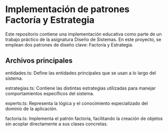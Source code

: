 # Implementación de patrones Factoría y Estrategia
Este repositorio contiene una implementación educativa como parte de un trabajo práctico de la asignatura Diseño de Sistemas. En este proyecto, se emplean dos patrones de diseño clave: Factoría y Estrategia.

## Archivos principales
entidades.ts: Define las entidades principales que se usan a lo largo del sistema.

estrategias.ts: Contiene las distintas estrategias utilizadas para manejar comportamientos específicos del sistema.

experto.ts: Representa la lógica y el conocimiento especializado del dominio de la aplicación.

factoria.ts: Implementa el patrón factoría, facilitando la creación de objetos sin acoplar directamente a sus clases concretas.


